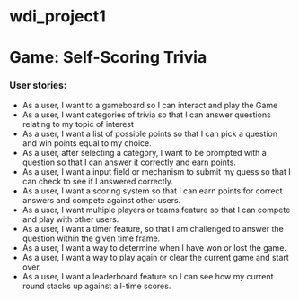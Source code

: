# wdi_project1

# Game: Self-Scoring Trivia

### User stories:

* As a user, I want to a gameboard so I can interact and play the Game
* As a user, I want categories of trivia so that I can answer questions relating to my topic of interest
* As a user, I want a list of possible points so that I can pick a question and win points equal to my choice.
* As a user, after selecting a category, I want to be prompted with a question so that I can answer it correctly and earn points.
* As a user, I want a input field or mechanism to submit my guess so that I can check to see if I answered correctly.
* As a user, I want a scoring system so that I can earn points for correct answers and compete against other users.
* As a user, I want multiple players or teams feature so that I can compete and play with other users.
* As a user, I want a timer feature, so that I am challenged to answer the question within the given time frame.
* As a user, I want a way to determine when I have won or lost the game.
* As a user, I want a way to play again or clear the current game and start over.
* As a user, I want a leaderboard feature so I can see how my current round stacks up against all-time scores.
